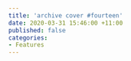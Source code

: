 ```yaml
---
title: 'archive cover #fourteen'
date: 2020-03-31 15:46:00 +11:00
published: false
categories:
- Features
---
```


